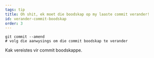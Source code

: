 ```yaml
---
tags: tip
title: Oh shit, ek moet die boodskap op my laaste commit verander!
id: verander-commit-boodskap
order: 3
---
```

```git
git commit --amend
# volg die aanwysings om die commit boodskap te verander
```

Kak vereistes vir commit boodskappe.